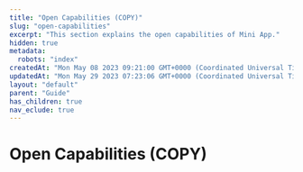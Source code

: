 ```yaml
---
title: "Open Capabilities (COPY)"
slug: "open-capabilities"
excerpt: "This section explains the open capabilities of Mini App."
hidden: true
metadata: 
  robots: "index"
createdAt: "Mon May 08 2023 09:21:00 GMT+0000 (Coordinated Universal Time)"
updatedAt: "Mon May 29 2023 07:23:06 GMT+0000 (Coordinated Universal Time)"
layout: "default"
parent: "Guide"
has_children: true
nav_eclude: true
---
```

# Open Capabilities (COPY) 
